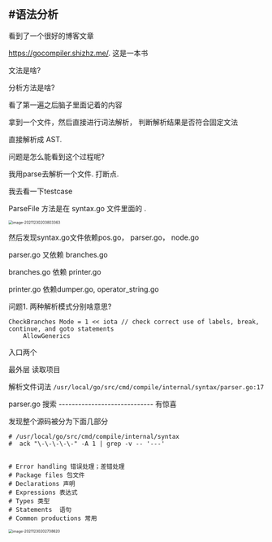 ## #语法分析



看到了一个很好的博客文章

https://gocompiler.shizhz.me/. 这是一本书

文法是啥?

分析方法是啥?



看了第一遍之后脑子里面记着的内容

拿到一个文件，然后直接进行词法解析， 判断解析结果是否符合固定文法

直接解析成 AST.



问题是怎么能看到这个过程呢?

我用parse去解析一个文件. 打断点. 

我去看一下testcase



ParseFile 方法是在 syntax.go 文件里面的 .

<img src="https://iszhanggc-private-blog.oss-cn-beijing.aliyuncs.com/typora_pic/image-20211230203803363.png" alt="image-20211230203803363" style="zoom:50%;" />



然后发现syntax.go文件依赖pos.go， parser.go， node.go

parser.go 又依赖 branches.go

branches.go 依赖 printer.go

printer.go 依赖dumper.go, operator_string.go



问题1.  两种解析模式分别啥意思?

```
CheckBranches Mode = 1 << iota // check correct use of labels, break, continue, and goto statements
	AllowGenerics
```





入口两个

最外层 读取项目

解析文件词法 `/usr/local/go/src/cmd/compile/internal/syntax/parser.go:17`



parser.go 搜索 ----------------------------- 有惊喜

发现整个源码被分为下面几部分

```shell
# /usr/local/go/src/cmd/compile/internal/syntax
#  ack "\-\-\-\-\-" -A 1 | grep -v -- '---'

 
# Error handling 错误处理；差错处理
# Package files 包文件
# Declarations 声明
# Expressions 表达式
# Types 类型
# Statements  语句
# Common productions 常用
```



<img src="https://iszhanggc-private-blog.oss-cn-beijing.aliyuncs.com/typora_pic/image-20211230202738620.png" alt="image-20211230202738620" style="zoom:50%;" />

